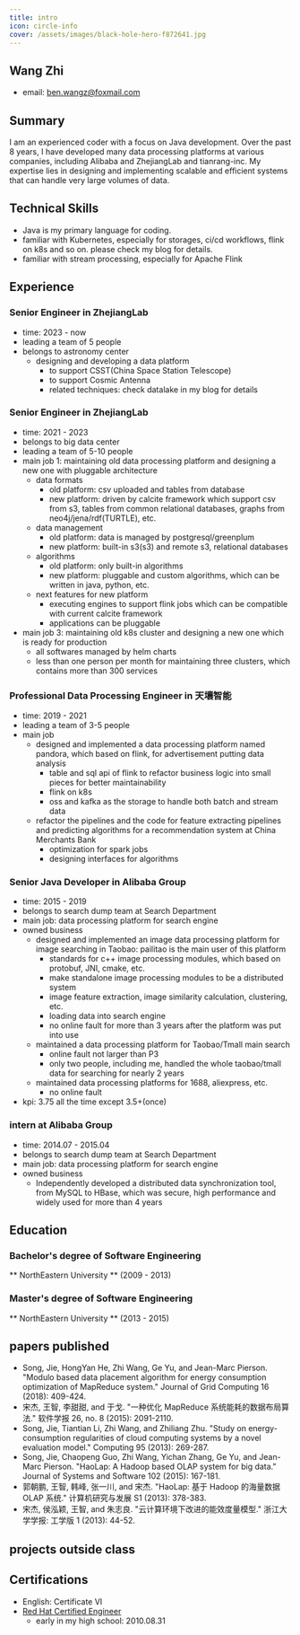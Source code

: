 ```yaml
---
title: intro
icon: circle-info
cover: /assets/images/black-hole-hero-f872641.jpg
---
```


## Wang Zhi 

* email: ben.wangz@foxmail.com

## Summary

I am an experienced coder with a focus on Java development. Over the past 8 years, I have developed many data processing platforms at various companies, including Alibaba and ZhejiangLab and tianrang-inc. My expertise lies in designing and implementing scalable and efficient systems that can handle very large volumes of data.

## Technical Skills

* Java is my primary language for coding.
* familiar with Kubernetes, especially for storages, ci/cd workflows, flink on k8s and so on. please check my blog for details.
* familiar with stream processing, especially for Apache Flink

## Experience

### Senior Engineer in ZhejiangLab
* time: 2023 - now
* leading a team of 5 people
* belongs to astronomy center
    + designing and developing a data platform
        + to support CSST(China Space Station Telescope)
        + to support Cosmic Antenna
        + related techniques: check datalake in my blog for details

### Senior Engineer in ZhejiangLab
* time: 2021 - 2023
* belongs to big data center
* leading a team of 5-10 people
* main job 1: maintaining old data processing platform and designing a new one with pluggable architecture
    + data formats
        * old platform: csv uploaded and tables from database
        * new platform: driven by calcite framework which support csv from s3, tables from common relational databases, graphs from neo4j/jena/rdf(TURTLE), etc.
    + data management
        * old platform: data is managed by postgresql/greenplum
        * new platform: built-in s3(s3) and remote s3, relational databases
    + algorithms
        * old platform: only built-in algorithms
        * new platform: pluggable and custom algorithms, which can be written in java, python, etc.
    + next features for new platform
        * executing engines to support flink jobs which can be compatible with current calcite framework
        * applications can be pluggable
* main job 3: maintaining old k8s cluster and designing a new one which is ready for production
    + all softwares managed by helm charts
    + less than one person per month for maintaining three clusters, which contains more than 300 services

### Professional Data Processing Engineer in 天壤智能
* time: 2019 - 2021
* leading a team of 3-5 people
* main job
    + designed and implemented a data processing platform named pandora, which based on flink, for advertisement putting data analysis
        * table and sql api of flink to refactor business logic into small pieces for better maintainability
        * flink on k8s
        * oss and kafka as the storage to handle both batch and stream data
    + refactor the pipelines and the code for feature extracting pipelines and predicting algorithms for a recommendation system at China Merchants Bank
        * optimization for spark jobs
        * designing interfaces for algorithms

### Senior Java Developer in Alibaba Group
* time: 2015 - 2019
* belongs to search dump team at Search Department
* main job: data processing platform for search engine
* owned business
    + designed and implemented an image data processing platform for image searching in Taobao: pailitao is the main user of this platform
        * standards for c++ image processing modules, which based on protobuf, JNI, cmake, etc.
        * make standalone image processing modules to be a distributed system
        * image feature extraction, image similarity calculation, clustering, etc.
        * loading data into search engine
        * no online fault for more than 3 years after the platform was put into use
    + maintained a data processing platform for Taobao/Tmall main search
        * online fault not larger than P3
        * only two people, including me, handled the whole taobao/tmall data for searching for nearly 2 years
    + maintained data processing platforms for 1688, aliexpress, etc.
        * no online fault
* kpi: 3.75 all the time except 3.5+(once)

### intern at Alibaba Group
* time: 2014.07 - 2015.04
* belongs to search dump team at Search Department
* main job: data processing platform for search engine
* owned business
    + Independently developed a distributed data synchronization tool, from MySQL to HBase, which was secure, high performance and widely used for more than 4 years

## Education

### Bachelor's degree of Software Engineering
** NorthEastern University ** (2009 - 2013)

### Master's degree of Software Engineering
** NorthEastern University ** (2013 - 2015)

## papers published

* Song, Jie, HongYan He, Zhi Wang, Ge Yu, and Jean-Marc Pierson. "Modulo based data placement algorithm for energy consumption optimization of MapReduce system." Journal of Grid Computing 16 (2018): 409-424.
* 宋杰, 王智, 李甜甜, and 于戈. "一种优化 MapReduce 系统能耗的数据布局算法." 软件学报 26, no. 8 (2015): 2091-2110.
* Song, Jie, Tiantian Li, Zhi Wang, and Zhiliang Zhu. "Study on energy-consumption regularities of cloud computing systems by a novel evaluation model." Computing 95 (2013): 269-287.
* Song, Jie, Chaopeng Guo, Zhi Wang, Yichan Zhang, Ge Yu, and Jean-Marc Pierson. "HaoLap: A Hadoop based OLAP system for big data." Journal of Systems and Software 102 (2015): 167-181.
* 郭朝鹏, 王智, 韩峰, 张一川, and 宋杰. "HaoLap: 基于 Hadoop 的海量数据 OLAP 系统." 计算机研究与发展 S1 (2013): 378-383.
* 宋杰, 侯泓颖, 王智, and 朱志良. "云计算环境下改进的能效度量模型." 浙江大学学报: 工学版 1 (2013): 44-52.

## projects outside class

## Certifications

* English: Certificate VI
* [Red Hat Certified Engineer](RHCE_Zhi_Wang.pdf.md)
    + early in my high school: 2010.08.31